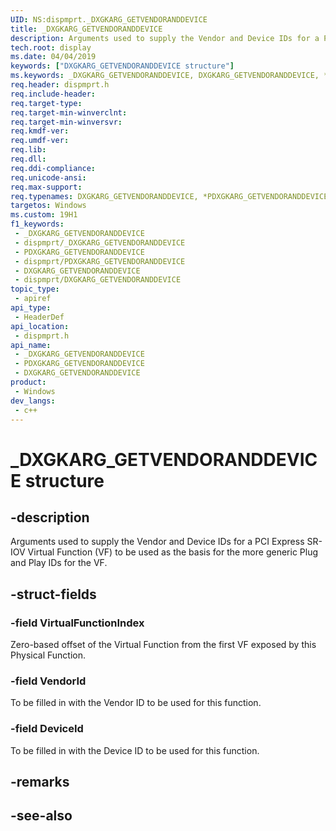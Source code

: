 ```yaml
---
UID: NS:dispmprt._DXGKARG_GETVENDORANDDEVICE
title: _DXGKARG_GETVENDORANDDEVICE
description: Arguments used to supply the Vendor and Device IDs for a PCI Express SR-IOV Virtual Function (VF) to be used as the basis for the more generic Plug and Play IDs for the VF.
tech.root: display
ms.date: 04/04/2019
keywords: ["DXGKARG_GETVENDORANDDEVICE structure"]
ms.keywords: _DXGKARG_GETVENDORANDDEVICE, DXGKARG_GETVENDORANDDEVICE, *PDXGKARG_GETVENDORANDDEVICE,
req.header: dispmprt.h
req.include-header: 
req.target-type: 
req.target-min-winverclnt: 
req.target-min-winversvr: 
req.kmdf-ver: 
req.umdf-ver: 
req.lib: 
req.dll: 
req.ddi-compliance: 
req.unicode-ansi: 
req.max-support: 
req.typenames: DXGKARG_GETVENDORANDDEVICE, *PDXGKARG_GETVENDORANDDEVICE
targetos: Windows
ms.custom: 19H1
f1_keywords:
 - _DXGKARG_GETVENDORANDDEVICE
 - dispmprt/_DXGKARG_GETVENDORANDDEVICE
 - PDXGKARG_GETVENDORANDDEVICE
 - dispmprt/PDXGKARG_GETVENDORANDDEVICE
 - DXGKARG_GETVENDORANDDEVICE
 - dispmprt/DXGKARG_GETVENDORANDDEVICE
topic_type:
 - apiref
api_type:
 - HeaderDef
api_location:
 - dispmprt.h
api_name:
 - _DXGKARG_GETVENDORANDDEVICE
 - PDXGKARG_GETVENDORANDDEVICE
 - DXGKARG_GETVENDORANDDEVICE
product:
 - Windows
dev_langs:
 - c++
---
```


# _DXGKARG_GETVENDORANDDEVICE structure


## -description

Arguments used to supply the Vendor and Device IDs for a PCI Express SR-IOV Virtual Function (VF) to be used as the basis for the more generic Plug and Play IDs for the VF.

## -struct-fields

### -field VirtualFunctionIndex

Zero-based offset of the Virtual Function from the first VF exposed by this Physical Function.

### -field VendorId

To be filled in with the Vendor ID to be used for this function.

### -field DeviceId

 
To be filled in with the Device ID to be used for this function.

## -remarks

## -see-also

